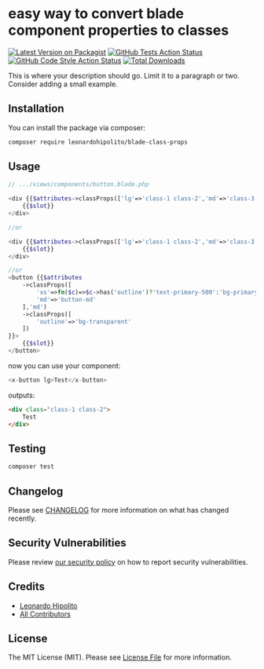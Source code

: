 
# easy way to convert blade component properties to classes

[![Latest Version on Packagist](https://img.shields.io/packagist/v/leonardohipolito/blade-class-props.svg?style=flat-square)](https://packagist.org/packages/leonardohipolito/blade-class-props)
[![GitHub Tests Action Status](https://img.shields.io/github/workflow/status/leonardohipolito/blade-class-props/run-tests?label=tests)](https://github.com/leonardohipolito/blade-class-props/actions?query=workflow%3Arun-tests+branch%3Amain)
[![GitHub Code Style Action Status](https://img.shields.io/github/workflow/status/leonardohipolito/blade-class-props/Check%20&%20fix%20styling?label=code%20style)](https://github.com/leonardohipolito/blade-class-props/actions?query=workflow%3A"Check+%26+fix+styling"+branch%3Amain)
[![Total Downloads](https://img.shields.io/packagist/dt/leonardohipolito/blade-class-props.svg?style=flat-square)](https://packagist.org/packages/leonardohipolito/blade-class-props)

This is where your description should go. Limit it to a paragraph or two. Consider adding a small example.


## Installation

You can install the package via composer:

```bash
composer require leonardohipolito/blade-class-props
```

## Usage


```php
// .../views/components/button.blade.php

<div {{$attributes->classProps(['lg'=>'class-1 class-2','md'=>'class-3'], 'md')}}>
    {{$slot}}
</div>

//or

<div {{$attributes->classProps(['lg'=>'class-1 class-2','md'=>'class-3'])}}>
    {{$slot}}
</div>

//or 
<button {{$attributes
    ->classProps([
        'xs'=>fn($c)=>$c->has('outline')?'text-primary-500':'bg-primary-500 text-white',
        'md'=>'button-md'
    ],'md')
    ->classProps([
        'outline'=>'bg-transparent'
    ])
}}>
    {{$slot}}
</button>
```

now you can use your component:

```php
<x-button lg>Test</x-button>
```

outputs:
```html
<div class="class-1 class-2">
    Test
</div>
```


## Testing

```bash
composer test
```

## Changelog

Please see [CHANGELOG](CHANGELOG.md) for more information on what has changed recently.

## Security Vulnerabilities

Please review [our security policy](../../security/policy) on how to report security vulnerabilities.

## Credits

- [Leonardo Hipolito](https://github.com/leonardohipolito)
- [All Contributors](../../contributors)

## License

The MIT License (MIT). Please see [License File](LICENSE.md) for more information.
